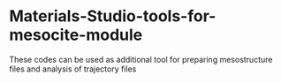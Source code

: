 # Materials-Studio-tools-for-mesocite-module
These codes can be used as additional tool for preparing mesostructure files and analysis of trajectory files
